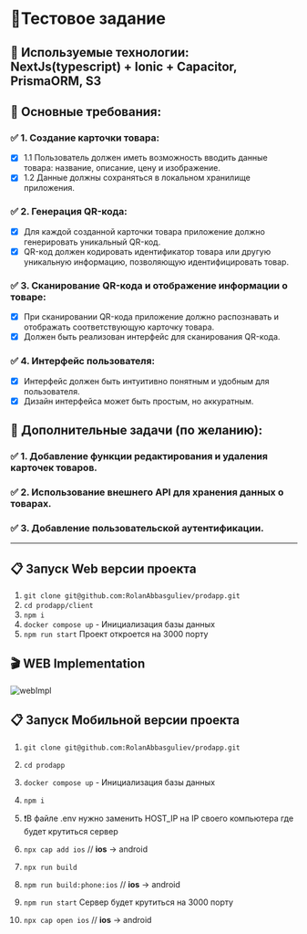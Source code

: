 # 📄Тестовое задание

## 📝 Используемые технологии: NextJs(typescript) + Ionic + Capacitor, PrismaORM, S3

## 📗 Основные требования:

### ✅ 1. Создание карточки товара:

-   [x] 1.1 Пользователь должен иметь возможность вводить данные товара: название, описание, цену и изображение.
-   [x] 1.2 Данные должны сохраняться в локальном хранилище приложения.

### ✅ 2. Генерация QR-кода:

-   [x] Для каждой созданной карточки товара приложение должно генерировать уникальный QR-код.
-   [x] QR-код должен кодировать идентификатор товара или другую уникальную информацию, позволяющую идентифицировать товар.

### ✅ 3. Сканирование QR-кода и отображение информации о товаре:

-   [x] При сканировании QR-кода приложение должно распознавать и отображать соответствующую карточку товара.
-   [x] Должен быть реализован интерфейс для сканирования QR-кода.

### ✅ 4. Интерфейс пользователя:

-   [x] Интерфейс должен быть интуитивно понятным и удобным для пользователя.
-   [x] Дизайн интерфейса может быть простым, но аккуратным.

## 📕 Дополнительные задачи (по желанию):

### ✅ 1. Добавление функции редактирования и удаления карточек товаров.

### ✅ 2. Использование внешнего API для хранения данных о товарах.

### ✅ 3. Добавление пользовательской аутентификации.

---

## 📋 Запуск Web версии проекта

1. `git clone git@github.com:RolanAbbasguliev/prodapp.git`
2. `cd prodapp/client`
3. `npm i`
4. `docker compose up` - Инициализация базы данных
5. `npm run start`
   Проект откроется на 3000 порту

## 🎬 WEB Implementation

![webImpl](https://github.com/RolanAbbasguliev/prodapp/assets/18620705/18bacc3d-b443-4de0-a879-6f9e70532036)

## 📋 Запуск Мобильной версии проекта

1. `git clone git@github.com:RolanAbbasguliev/prodapp.git`
2. `cd prodapp`
3. `docker compose up` - Инициализация базы данных
4. `npm i`

5. ❗️В файле .env нужно заменить HOST_IP на IP своего компьютера где будет крутиться сервер

6. `npx cap add ios` // **ios** -> android
7. `npx run build`
8. `npm run build:phone:ios` // **ios** -> android
9. `npm run start`
   Сервер будет крутиться на 3000 порту
10. `npx cap open ios` // **ios** -> android
